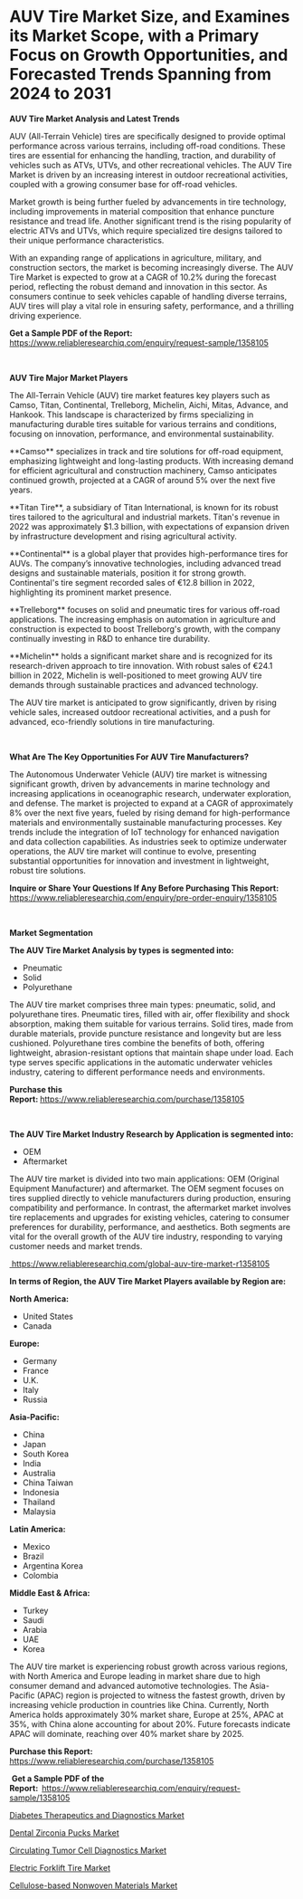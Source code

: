 <p><h1>AUV Tire Market Size, and Examines its Market Scope, with a Primary Focus on Growth Opportunities, and Forecasted Trends Spanning from 2024 to 2031</h1></p><p><strong>AUV Tire Market Analysis and Latest Trends</strong></p>
<p><p>AUV (All-Terrain Vehicle) tires are specifically designed to provide optimal performance across various terrains, including off-road conditions. These tires are essential for enhancing the handling, traction, and durability of vehicles such as ATVs, UTVs, and other recreational vehicles. The AUV Tire Market is driven by an increasing interest in outdoor recreational activities, coupled with a growing consumer base for off-road vehicles. </p><p>Market growth is being further fueled by advancements in tire technology, including improvements in material composition that enhance puncture resistance and tread life. Another significant trend is the rising popularity of electric ATVs and UTVs, which require specialized tire designs tailored to their unique performance characteristics. </p><p>With an expanding range of applications in agriculture, military, and construction sectors, the market is becoming increasingly diverse. The AUV Tire Market is expected to grow at a CAGR of 10.2% during the forecast period, reflecting the robust demand and innovation in this sector. As consumers continue to seek vehicles capable of handling diverse terrains, AUV tires will play a vital role in ensuring safety, performance, and a thrilling driving experience.</p></p>
<p><strong>Get a Sample PDF of the Report:&nbsp;</strong> <a href="https://www.reliableresearchiq.com/enquiry/request-sample/1358105?utm_campaign=104&utm_medium=2&utm_source=Github&utm_content=ia&utm_term=03112024&utm_id=auv-tire">https://www.reliableresearchiq.com/enquiry/request-sample/1358105</a></p>
<p>&nbsp;</p>
<p><strong>AUV Tire Major Market Players</strong></p>
<p><p>The All-Terrain Vehicle (AUV) tire market features key players such as Camso, Titan, Continental, Trelleborg, Michelin, Aichi, Mitas, Advance, and Hankook. This landscape is characterized by firms specializing in manufacturing durable tires suitable for various terrains and conditions, focusing on innovation, performance, and environmental sustainability.</p><p>**Camso** specializes in track and tire solutions for off-road equipment, emphasizing lightweight and long-lasting products. With increasing demand for efficient agricultural and construction machinery, Camso anticipates continued growth, projected at a CAGR of around 5% over the next five years.</p><p>**Titan Tire**, a subsidiary of Titan International, is known for its robust tires tailored to the agricultural and industrial markets. Titan's revenue in 2022 was approximately $1.3 billion, with expectations of expansion driven by infrastructure development and rising agricultural activity.</p><p>**Continental** is a global player that provides high-performance tires for AUVs. The company’s innovative technologies, including advanced tread designs and sustainable materials, position it for strong growth. Continental's tire segment recorded sales of €12.8 billion in 2022, highlighting its prominent market presence.</p><p>**Trelleborg** focuses on solid and pneumatic tires for various off-road applications. The increasing emphasis on automation in agriculture and construction is expected to boost Trelleborg's growth, with the company continually investing in R&D to enhance tire durability.</p><p>**Michelin** holds a significant market share and is recognized for its research-driven approach to tire innovation. With robust sales of €24.1 billion in 2022, Michelin is well-positioned to meet growing AUV tire demands through sustainable practices and advanced technology.</p><p>The AUV tire market is anticipated to grow significantly, driven by rising vehicle sales, increased outdoor recreational activities, and a push for advanced, eco-friendly solutions in tire manufacturing.</p></p>
<p>&nbsp;</p>
<p><strong>What Are The Key Opportunities For AUV Tire Manufacturers?</strong></p>
<p><p>The Autonomous Underwater Vehicle (AUV) tire market is witnessing significant growth, driven by advancements in marine technology and increasing applications in oceanographic research, underwater exploration, and defense. The market is projected to expand at a CAGR of approximately 8% over the next five years, fueled by rising demand for high-performance materials and environmentally sustainable manufacturing processes. Key trends include the integration of IoT technology for enhanced navigation and data collection capabilities. As industries seek to optimize underwater operations, the AUV tire market will continue to evolve, presenting substantial opportunities for innovation and investment in lightweight, robust tire solutions.</p></p>
<p><strong>Inquire or Share Your Questions If Any Before Purchasing This Report:</strong> <a href="https://www.reliableresearchiq.com/enquiry/pre-order-enquiry/1358105?utm_campaign=104&utm_medium=2&utm_source=Github&utm_content=ia&utm_term=03112024&utm_id=auv-tire">https://www.reliableresearchiq.com/enquiry/pre-order-enquiry/1358105</a></p>
<p>&nbsp;</p>
<p><strong>Market Segmentation</strong></p>
<p><strong>The AUV Tire Market Analysis by types is segmented into:</strong></p>
<p><ul><li>Pneumatic</li><li>Solid</li><li>Polyurethane</li></ul></p>
<p><p>The AUV tire market comprises three main types: pneumatic, solid, and polyurethane tires. Pneumatic tires, filled with air, offer flexibility and shock absorption, making them suitable for various terrains. Solid tires, made from durable materials, provide puncture resistance and longevity but are less cushioned. Polyurethane tires combine the benefits of both, offering lightweight, abrasion-resistant options that maintain shape under load. Each type serves specific applications in the automatic underwater vehicles industry, catering to different performance needs and environments.</p></p>
<p><strong>Purchase this Report:&nbsp;</strong><a href="https://www.reliableresearchiq.com/purchase/1358105?utm_campaign=104&utm_medium=2&utm_source=Github&utm_content=ia&utm_term=03112024&utm_id=auv-tire">https://www.reliableresearchiq.com/purchase/1358105</a></p>
<p>&nbsp;</p>
<p><strong>The AUV Tire Market Industry Research by Application is segmented into:</strong></p>
<p><ul><li>OEM</li><li>Aftermarket</li></ul></p>
<p><p>The AUV tire market is divided into two main applications: OEM (Original Equipment Manufacturer) and aftermarket. The OEM segment focuses on tires supplied directly to vehicle manufacturers during production, ensuring compatibility and performance. In contrast, the aftermarket market involves tire replacements and upgrades for existing vehicles, catering to consumer preferences for durability, performance, and aesthetics. Both segments are vital for the overall growth of the AUV tire industry, responding to varying customer needs and market trends.</p></p>
<p><a href="https://www.reliableresearchiq.com/global-auv-tire-market-r1358105?utm_campaign=104&utm_medium=2&utm_source=Github&utm_content=ia&utm_term=03112024&utm_id=auv-tire">&nbsp;https://www.reliableresearchiq.com/global-auv-tire-market-r1358105</a></p>
<p><strong>In terms of Region, the AUV Tire Market Players available by Region are:</strong></p>
<p>
    <p> <strong> North America: </strong>
        <ul>
            <li>United States</li>
            <li>Canada</li>
        </ul>
        </p> 
    <p> <strong> Europe: </strong>
        <ul>
            <li>Germany</li>
            <li>France</li>
            <li>U.K.</li>
            <li>Italy</li>
            <li>Russia</li>
        </ul>
        </p> 
    <p> <strong> Asia-Pacific: </strong>
        <ul>
            <li>China</li>
            <li>Japan</li>
            <li>South Korea</li>
            <li>India</li>
            <li>Australia</li>
            <li>China Taiwan</li>
            <li>Indonesia</li>
            <li>Thailand</li>
            <li>Malaysia</li>
        </ul>
        </p> 
    <p> <strong> Latin America: </strong>
        <ul>
            <li>Mexico</li>
            <li>Brazil</li>
            <li>Argentina Korea</li>
            <li>Colombia</li>
        </ul>
        </p> 
    <p> <strong> Middle East & Africa: </strong>
        <ul>
            <li>Turkey</li>
            <li>Saudi</li>
            <li>Arabia</li>
            <li>UAE</li>
            <li>Korea</li>
        </ul>
    </p>
    </p>
<p><p>The AUV tire market is experiencing robust growth across various regions, with North America and Europe leading in market share due to high consumer demand and advanced automotive technologies. The Asia-Pacific (APAC) region is projected to witness the fastest growth, driven by increasing vehicle production in countries like China. Currently, North America holds approximately 30% market share, Europe at 25%, APAC at 35%, with China alone accounting for about 20%. Future forecasts indicate APAC will dominate, reaching over 40% market share by 2025.</p></p>
<p><strong>Purchase this Report: </strong><a href="https://www.reliableresearchiq.com/purchase/1358105?utm_campaign=104&utm_medium=2&utm_source=Github&utm_content=ia&utm_term=03112024&utm_id=auv-tire">https://www.reliableresearchiq.com/purchase/1358105</a></p>
<p>&nbsp;<strong>Get a Sample PDF of the Report:&nbsp;&nbsp;</strong><a href="https://www.reliableresearchiq.com/enquiry/request-sample/1358105?utm_campaign=104&utm_medium=2&utm_source=Github&utm_content=ia&utm_term=03112024&utm_id=auv-tire">https://www.reliableresearchiq.com/enquiry/request-sample/1358105</a></p>
<p><strong></strong></p>
<p><p><a href="https://issuu.com/reportprime-2/docs/diabetes-therapeutics-and-diagnosti_b638e5b5d1ee5e?utm_campaign=104&utm_medium=2&utm_source=Github&utm_content=ia&utm_term=03112024&utm_id=auv-tire">Diabetes Therapeutics and Diagnostics Market</a></p><p><a href="https://www.linkedin.com/pulse/dental-zirconia-pucks-market-innovations-trends-comprehensive-4vv6f?utm_campaign=104&utm_medium=2&utm_source=Github&utm_content=ia&utm_term=03112024&utm_id=auv-tire">Dental Zirconia Pucks Market</a></p><p><a href="https://issuu.com/reportprime-2/docs/circulating-tumor-cell-diagnostics-_46d5d74c19d6f9?utm_campaign=104&utm_medium=2&utm_source=Github&utm_content=ia&utm_term=03112024&utm_id=auv-tire">Circulating Tumor Cell Diagnostics Market</a></p><p><a href="https://github.com/nekolalrclippo/Market-Research-Report-List-1/blob/main/electric-forklift-tire-market.md?utm_campaign=104&utm_medium=2&utm_source=Github&utm_content=ia&utm_term=03112024&utm_id=auv-tire">Electric Forklift Tire Market</a></p><p><a href="https://www.linkedin.com/pulse/market-insights-global-cellulose-based-nonwoven-materials-7z1of?utm_campaign=104&utm_medium=2&utm_source=Github&utm_content=ia&utm_term=03112024&utm_id=auv-tire">Cellulose-based Nonwoven Materials Market</a></p></p>